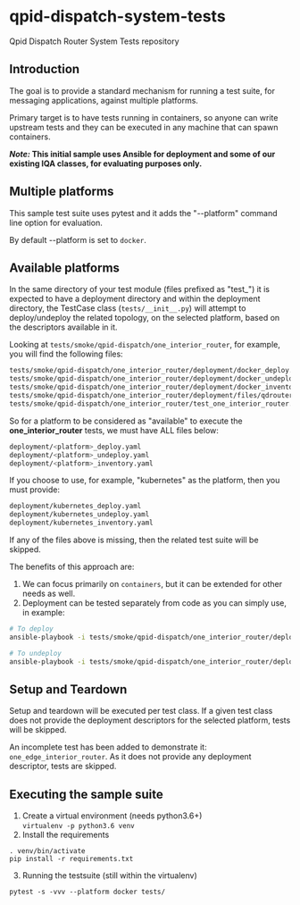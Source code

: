 # qpid-dispatch-system-tests

Qpid Dispatch Router System Tests repository

## Introduction

The goal is to provide a standard mechanism for running
a test suite, for messaging applications, against multiple platforms.

Primary target is to have tests running in containers, so anyone can
write upstream tests and they can be executed in any machine that 
can spawn containers.

***Note:* This initial sample uses Ansible for deployment and some of our existing IQA classes, 
for evaluating purposes only.**

## Multiple platforms

This sample test suite uses pytest and it adds the "--platform" command line option for evaluation.

By default --platform is set to `docker`.

## Available platforms

In the same directory of your test module (files prefixed as "test_")
it is expected to have a deployment directory and within the deployment 
directory, the TestCase class (`tests/__init__.py`) will attempt to deploy/undeploy 
the related topology, on the selected platform, based on the descriptors available in it.

Looking at `tests/smoke/qpid-dispatch/one_interior_router`, for example, you will find the following
files:

```bash
tests/smoke/qpid-dispatch/one_interior_router/deployment/docker_deploy.yaml
tests/smoke/qpid-dispatch/one_interior_router/deployment/docker_undeploy.yaml
tests/smoke/qpid-dispatch/one_interior_router/deployment/docker_inventory.yaml
tests/smoke/qpid-dispatch/one_interior_router/deployment/files/qdrouterd.conf
tests/smoke/qpid-dispatch/one_interior_router/test_one_interior_router.py
```

So for a platform to be considered as "available" to execute the **one_interior_router** tests,
we must have ALL files below:

```bash
deployment/<platform>_deploy.yaml
deployment/<platform>_undeploy.yaml
deployment/<platform>_inventory.yaml
```

If you choose to use, for example, "kubernetes" as the platform, then you must provide:

```bash
deployment/kubernetes_deploy.yaml
deployment/kubernetes_undeploy.yaml
deployment/kubernetes_inventory.yaml
```

If any of the files above is missing, then the related test suite will be skipped.

The benefits of this approach are:
1. We can focus primarily on `containers`, but it can be extended for other needs as well.
2. Deployment can be tested separately from code as you can simply use, in example:  
```bash
# To deploy
ansible-playbook -i tests/smoke/qpid-dispatch/one_interior_router/deployment/docker_inventory.yaml tests/smoke/qpid-dispatch/one_interior_router/deployment/docker_deploy.yaml

# To undeploy
ansible-playbook -i tests/smoke/qpid-dispatch/one_interior_router/deployment/docker_inventory.yaml tests/smoke/qpid-dispatch/one_interior_router/deployment/docker_undeploy.yaml
```

## Setup and Teardown

Setup and teardown will be executed per test class.
If a given test class does not provide the deployment descriptors for
the selected platform, tests will be skipped.

An incomplete test has been added to demonstrate it: `one_edge_interior_router`.
As it does not provide any deployment descriptor, tests are skipped.

## Executing the sample suite

1. Create a virtual environment (needs python3.6+)  
`virtualenv -p python3.6 venv`
2. Install the requirements  
```
. venv/bin/activate
pip install -r requirements.txt
```
3. Running the testsuite (still within the virtualenv)
```
pytest -s -vvv --platform docker tests/
```
